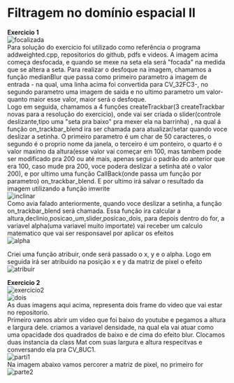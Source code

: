 # Filtragem no domínio espacial II


<strong>Exercicio 1</strong><br>
![focalizada](https://user-images.githubusercontent.com/42754908/140828904-ffe59962-f20f-4ffd-a6ba-dbe469685b9f.png)
<br>
Para solução do exercicio foi utilizado  como referência  o programa addweighted.cpp, repositorios do github, pdfs e videos. A imagem acima começa desfocada, e quando se mexe na seta ela será "focada" na medida que se altera a seta. Para realizar o desfoque na imagem, chamamos a função medianBlur que passa como primeiro parametro a imagem de entrada - na qual, uma linha acima foi convertida para CV_32FC3-, no segundo parametro uma imagem de saida e no ultimo parametro um valor- quanto maior esse valor, maior será o desfoque. <br>Logo em seguida, chamamos a 4 funções createTrackbar(3 createTrackbar novas para a resolução do exercicio), onde vai ser criada o slider(controle deslizante,tipo uma "seta pra baixo" pra mexer ela na barrinha) , na qual á função on_trackbar_blend  ira ser chamada para atualizar/setar quando voce deslizar a setinha. O primeiro parametro é um char de 50 caracteres, o segundo é o proprio nome da janela, o terceiro é um ponteiro, o quarto é o valor maximo da altura(esse valor vai começar em 100, mas tambem pode ser modificado pra 200 ou até mais, apenas segui o padrão do anterior que era 100, caso mude pra 200, voce podera deslizar a setinha até o valor 200), e por ultimo uma função CallBack(onde passa um função por parametro) on_trackbar_blend. E por ultimo irá salvar o resultado da imagem utilizando a função imwrite<br>
![inclinar](https://user-images.githubusercontent.com/42754908/140828572-1c7299ee-211a-4e62-bb58-c4f98510c8e5.png)
<br>
Como avia falado anteriormente, quando voce deslizar a setinha, a função on_trackbar_blend será chamada. Essa função ira calcular a altura,declinio,posicao_um,slider,posicao_dois, para depois dentro do for, a variavel  alpha(uma variavel muito importate) vai receber um calculo matematico que vai ser responsavel por aplicar os efeitos<br>
![alpha](https://user-images.githubusercontent.com/42754908/140782865-050abf94-7277-4835-a6ff-42fccc148c53.png)<br>

Criei uma função atribuir, onde será passado o x, y e o alpha. Logo em seguida irá ser atribuido  na posição x e y da matriz de pixel o efeito<br>![atribuir](https://user-images.githubusercontent.com/42754908/140783461-ed36867d-7bec-4744-a3f1-03c67d72d0e7.png)<br>

<strong>Exercicio 2</strong><br>
![exercicio2](https://user-images.githubusercontent.com/42754908/140839923-3fc27907-d0dd-4a37-bf32-1c22f0a3da09.png)
<br>
![dois](https://user-images.githubusercontent.com/42754908/140840527-f896ef9d-1887-46b4-ba00-70ccfadf02cf.png)<br>
As duas imagens aqui acima, representa dois frame do video que vai estar no repositorio.<br>
Primeiro vamos abrir um video que foi baixo do youtube e pegamos a altura e largura dele. criamos a variavel densidade, na qual ela vai atuar como uma opacidade dos quadrados de baixo e de cima do efeito blur. Clocamos duas instancia da class Mat com suas largura e altura respecitvas e conversando ela pra CV_8UC1.<br>
![parti1](https://user-images.githubusercontent.com/42754908/140843940-0b1eeee7-d7ac-40e8-bf0d-e446e879e7e7.png)<br>
Na imagem abaixo vamos percorer a matriz de pixel, no primeiro for 
![parte2](https://user-images.githubusercontent.com/42754908/140843961-d2aef514-3a94-47a7-8f9f-6db1abbe05bc.png)
